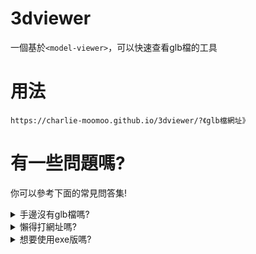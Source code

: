 # 3dviewer
一個基於`<model-viewer>`，可以快速查看glb檔的工具
# 用法
`https://charlie-moomoo.github.io/3dviewer/?《glb檔網址》`
# 有一些問題嗎?
你可以參考下面的常見問答集!
<details>
<summary>手邊沒有glb檔嗎?</summary>
  你可以先用[<a href="http://3dv.c-moo.cf//milkgreen-3d/牛牛%20全身.glb">牛牛</a>]()或[pingsock](http://3dv.c-moo.cf/pingsock.glb)嘗鮮一下。
</details>
<details>
<summary>懶得打網址嗎?</summary>
你可以使用我製作的[3dviewer短網址產生器](http://3dv.c-moo.cf/)!
</details>
<details>
<summary>想要使用exe版嗎?</summary>
你可以參考[我寫的教學](https://github.com/charlie-moomoo/3dviewer-exe/blob/main/README.md)!
</details>
